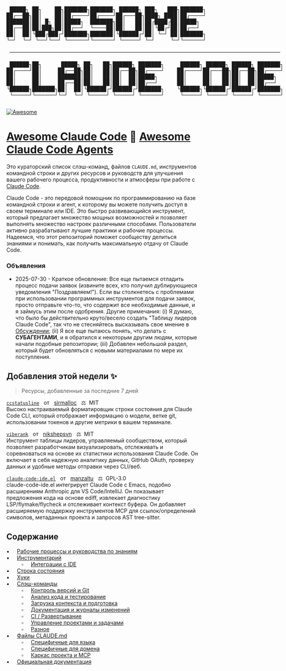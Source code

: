 <!--lint disable remark-lint:awesome-badge-->

#

<!-- [![Awesome](https://awesome.re/badge-flat2.svg)](https://awesome.re) -->

<pre style="display: inline-block; text-align: left;">
 █████┐ ██┐    ██┐███████┐███████┐ ██████┐ ███┐   ███┐███████┐
██┌──██┐██│    ██│██┌────┘██┌────┘██┌───██┐████┐ ████│██┌────┘
███████│██│ █┐ ██│█████┐  ███████┐██│   ██│██┌████┌██│█████┐
██┌──██│██│███┐██│██┌──┘  └────██│██│   ██│██│└██┌┘██│██┌──┘
██│  ██│└███┌███┌┘███████┐███████│└██████┌┘██│ └─┘ ██│███████┐
└─┘  └─┘ └──┘└──┘ └──────┘└──────┘ └─────┘ └─┘     └─┘└──────┘

 ────────────────────────────────────────────────────────────────────────────────────

 ██████┐██┐      █████┐ ██┐   ██┐██████┐ ███████┐     ██████┐ ██████┐ ██████┐ ███████┐
██┌────┘██│     ██┌──██┐██│   ██│██┌──██┐██┌────┘    ██┌────┘██┌───██┐██┌──██┐██┌────┘
██│     ██│     ███████│██│   ██│██│  ██│█████┐      ██│     ██│   ██│██│  ██│█████┐
██│     ██│     ██┌──██│██│   ██│██│  ██│██┌──┘      ██│     ██│   ██│██│  ██│██┌──┘
└██████┐███████┐██│  ██│└██████┌┘██████┌┘███████┐    └██████┐└██████┌┘██████┌┘███████┐
 └─────┘└──────┘└─┘  └─┘ └─────┘ └─────┘ └──────┘     └─────┘ └─────┘ └─────┘ └──────┘
</pre>

<!--lint enable remark-lint:awesome-badge-->

[![Awesome](https://awesome.re/badge-flat2.svg)](https://awesome.re)

# [Awesome Claude Code](https://github.com/hesreallyhim/awesome-claude-code) 🤝 [Awesome Claude Code Agents](https://github.com/hesreallyhim/awesome-claude-code-agents)

<!--lint enable remark-lint:awesome-badge-->

<!--lint disable double-link-->

Это кураторский список слэш-команд, файлов `CLAUDE.md`, инструментов командной строки и других ресурсов и руководств для улучшения вашего рабочего процесса, продуктивности и атмосферы при работе с [Claude Code](https://docs.anthropic.com/en/docs/claude-code).

<!--lint enable double-link-->

Claude Code - это передовой помощник по программированию на базе командной строки и агент, к которому вы можете получить доступ в своем терминале или IDE. Это быстро развивающийся инструмент, который предлагает множество мощных возможностей и позволяет выполнять множество настроек различными способами. Пользователи активно разрабатывают лучшие практики и рабочие процессы. Надеемся, что этот репозиторий поможет сообществу делиться знаниями и понимать, как получить максимальную отдачу от Claude Code.

### Объявления

- 2025-07-30 - Краткое обновление: Все еще пытаемся отладить процесс подачи заявок (извините всех, кто получил дублирующиеся уведомления "Поздравляем!"). Если вы столкнетесь с проблемами при использовании программных инструментов для подачи заявок, просто отправьте что-то, что содержит все необходимые данные, и я займусь этим после одобрения. Другие примечания: (i) Я думаю, что было бы действительно круто/весело создать "Таблицу лидеров Claude Code", так что не стесняйтесь высказывать свое мнение в [Обсуждении](https://github.com/hesreallyhim/awesome-claude-code/discussions/81); (ii) Я все еще пытаюсь понять, что делать с **СУБАГЕНТАМИ**, и я обратился к некоторым другим людям, которые начали подобные репозитории; (iii) Добавлен небольшой раздел, который будет обновляться с новыми материалами по мере их поступления.

## Добавления этой недели ✨

> Ресурсы, добавленные за последние 7 дней

[`ccstatusline`](https://github.com/sirmalloc/ccstatusline) &nbsp; от &nbsp; [sirmalloc](https://github.com/sirmalloc)  &nbsp;&nbsp;⚖️&nbsp;&nbsp;MIT  
Высоко настраиваемый форматировщик строки состояния для Claude Code CLI, который отображает информацию о модели, ветке git, использовании токенов и другие метрики в вашем терминале.

[`viberank`](https://github.com/sculptdotfun/viberank) &nbsp; от &nbsp; [nikshepsvn](https://github.com/nikshepsvn)  &nbsp;&nbsp;⚖️&nbsp;&nbsp;MIT  
Инструмент таблицы лидеров, управляемый сообществом, который позволяет разработчикам визуализировать, отслеживать и соревноваться на основе их статистики использования Claude Code. Он включает в себя надежную аналитику данных, GitHub OAuth, проверку данных и удобные методы отправки через CLI/веб.

[`claude-code-ide.el`](https://github.com/manzaltu/claude-code-ide.el) &nbsp; от &nbsp; [manzaltu](https://github.com/manzaltu)  &nbsp;&nbsp;⚖️&nbsp;&nbsp;GPL-3.0  
claude-code-ide.el интегрирует Claude Code с Emacs, подобно расширениям Anthropic для VS Code/IntelliJ. Он показывает предложения кода на основе ediff, извлекает диагностику LSP/flymake/flycheck и отслеживает контекст буфера. Он добавляет расширяемую поддержку инструментов MCP для ссылок/определений символов, метаданных проекта и запросов AST tree-sitter.

## Содержание

▪&nbsp;&nbsp;&nbsp;&nbsp;&nbsp;[Рабочие процессы и руководства по знаниям](#рабочие-процессы-и-руководства-по-знаниям-)  
▪&nbsp;&nbsp;&nbsp;&nbsp;&nbsp;[Инструментарий](#инструментарий-)  
&nbsp;&nbsp;&nbsp;&nbsp;&nbsp;&nbsp;&nbsp;&nbsp;&nbsp;&nbsp;▫&nbsp;&nbsp;&nbsp;&nbsp;&nbsp;[Интеграции с IDE](#интеграции-с-ide)  
▪&nbsp;&nbsp;&nbsp;&nbsp;&nbsp;[Строка состояния](#строка-состояния-)  
▪&nbsp;&nbsp;&nbsp;&nbsp;&nbsp;[Хуки](#хуки-)  
▪&nbsp;&nbsp;&nbsp;&nbsp;&nbsp;[Слэш-команды](#слэш-команды-)  
&nbsp;&nbsp;&nbsp;&nbsp;&nbsp;&nbsp;&nbsp;&nbsp;&nbsp;&nbsp;▫&nbsp;&nbsp;&nbsp;&nbsp;&nbsp;[Контроль версий и Git](#контроль-версий-и-git)  
&nbsp;&nbsp;&nbsp;&nbsp;&nbsp;&nbsp;&nbsp;&nbsp;&nbsp;&nbsp;▫&nbsp;&nbsp;&nbsp;&nbsp;&nbsp;[Анализ кода и тестирование](#анализ-кода-и-тестирование)  
&nbsp;&nbsp;&nbsp;&nbsp;&nbsp;&nbsp;&nbsp;&nbsp;&nbsp;&nbsp;▫&nbsp;&nbsp;&nbsp;&nbsp;&nbsp;[Загрузка контекста и подготовка](#загрузка-контекста-и-подготовка)  
&nbsp;&nbsp;&nbsp;&nbsp;&nbsp;&nbsp;&nbsp;&nbsp;&nbsp;&nbsp;▫&nbsp;&nbsp;&nbsp;&nbsp;&nbsp;[Документация и журналы изменений](#документация-и-журналы-изменений)  
&nbsp;&nbsp;&nbsp;&nbsp;&nbsp;&nbsp;&nbsp;&nbsp;&nbsp;&nbsp;▫&nbsp;&nbsp;&nbsp;&nbsp;&nbsp;[CI / Развертывание](#ci--развертывание)  
&nbsp;&nbsp;&nbsp;&nbsp;&nbsp;&nbsp;&nbsp;&nbsp;&nbsp;&nbsp;▫&nbsp;&nbsp;&nbsp;&nbsp;&nbsp;[Управление проектами и задачами](#управление-проектами-и-задачами)  
&nbsp;&nbsp;&nbsp;&nbsp;&nbsp;&nbsp;&nbsp;&nbsp;&nbsp;&nbsp;▫&nbsp;&nbsp;&nbsp;&nbsp;&nbsp;[Разное](#разное)  
▪&nbsp;&nbsp;&nbsp;&nbsp;&nbsp;[Файлы CLAUDE.md](#файлы-claudemd-)  
&nbsp;&nbsp;&nbsp;&nbsp;&nbsp;&nbsp;&nbsp;&nbsp;&nbsp;&nbsp;▫&nbsp;&nbsp;&nbsp;&nbsp;&nbsp;[Специфичные для языка](#специфичные-для-языка)  
&nbsp;&nbsp;&nbsp;&nbsp;&nbsp;&nbsp;&nbsp;&nbsp;&nbsp;&nbsp;▫&nbsp;&nbsp;&nbsp;&nbsp;&nbsp;[Специфичные для домена](#специфичные-для-домена)  
&nbsp;&nbsp;&nbsp;&nbsp;&nbsp;&nbsp;&nbsp;&nbsp;&nbsp;&nbsp;▫&nbsp;&nbsp;&nbsp;&nbsp;&nbsp;[Каркас проекта и MCP](#каркас-проекта-и-mcp)  
▪&nbsp;&nbsp;&nbsp;&nbsp;&nbsp;[Официальная документация](#официальная-документация-)
